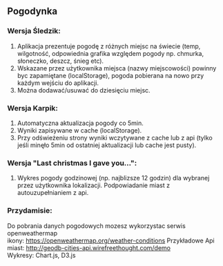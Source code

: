 ## Pogodynka

### Wersja Śledzik: 
 1. Aplikacja prezentuje pogodę z różnych miejsc na świecie (temp, wilgotność, odpowiednia grafika względem pogody  np. chmurka, słoneczko, deszcz, śnieg etc).  
 2. Wskazane przez użytkownika miejsca (nazwy miejscowości) powinny byc zapamiętane (localStorage), pogoda pobierana na nowo przy każdym wejściu do aplikacji. 
 3. Można dodawać/usuwać do dziesięciu miejsc. 

### Wersja Karpik:
1. Automatyczna aktualizacja pogody co 5min. 
2. Wyniki zapisywane w cache (localStorage). 
3. Przy odświeżeniu strony wyniki wczytywane z cache lub z api (tylko jeśli minęło 5min od ostatniej aktualizacji lub cache jest pusty).


### Wersja "Last christmas I gave you...": 
1. Wykres pogody godzinowej (np. najblizsze 12 godzin) dla wybranej przez użytkownika lokalizacji.
 Podpowiadanie miast z autouzupełnianiem z api. 


### Przydamisie:
Do pobrania danych pogodowych mozesz wykorzystac serwis openweathermap  
ikony:  https://openweathermap.org/weather-conditions
Przykładowe Api miast: http://geodb-cities-api.wirefreethought.com/demo  
Wykresy: Chart.js, D3.js